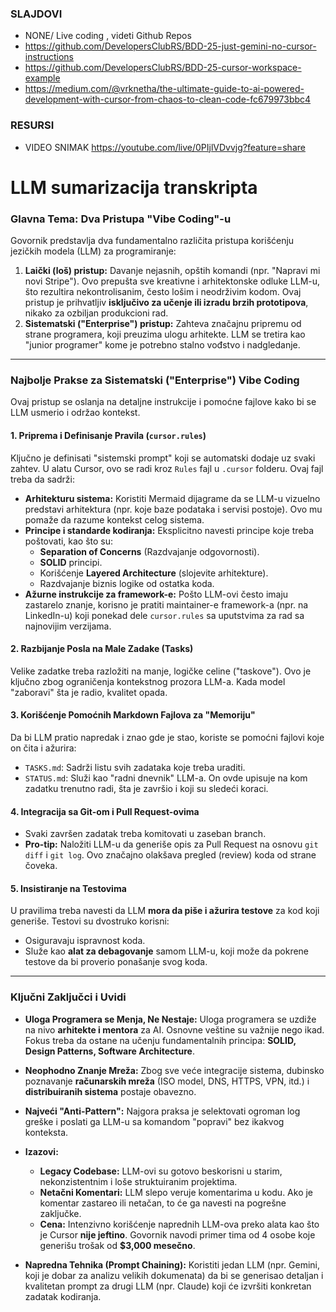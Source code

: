 ### SLAJDOVI 

- NONE/ Live coding , videti Github Repos
- https://github.com/DevelopersClubRS/BDD-25-just-gemini-no-cursor-instructions
- https://github.com/DevelopersClubRS/BDD-25-cursor-workspace-example
- https://medium.com/@vrknetha/the-ultimate-guide-to-ai-powered-development-with-cursor-from-chaos-to-clean-code-fc679973bbc4

### RESURSI
- VIDEO SNIMAK https://youtube.com/live/0PIjlVDvvjg?feature=share


# LLM sumarizacija transkripta

### Glavna Tema: Dva Pristupa "Vibe Coding"-u

Govornik predstavlja dva fundamentalno različita pristupa korišćenju jezičkih modela (LLM) za programiranje:

1.  **Laički (loš) pristup:** Davanje nejasnih, opštih komandi (npr. "Napravi mi novi Stripe"). Ovo prepušta sve kreativne i arhitektonske odluke LLM-u, što rezultira nekontrolisanim, često lošim i neodrživim kodom. Ovaj pristup je prihvatljiv **isključivo za učenje ili izradu brzih prototipova**, nikako za ozbiljan produkcioni rad.
2.  **Sistematski ("Enterprise") pristup:** Zahteva značajnu pripremu od strane programera, koji preuzima ulogu arhitekte. LLM se tretira kao "junior programer" kome je potrebno stalno vođstvo i nadgledanje.

---

### Najbolje Prakse za Sistematski ("Enterprise") Vibe Coding

Ovaj pristup se oslanja na detaljne instrukcije i pomoćne fajlove kako bi se LLM usmerio i održao kontekst.

#### 1. Priprema i Definisanje Pravila (`cursor.rules`)
Ključno je definisati "sistemski prompt" koji se automatski dodaje uz svaki zahtev. U alatu Cursor, ovo se radi kroz `Rules` fajl u `.cursor` folderu. Ovaj fajl treba da sadrži:
* **Arhitekturu sistema:** Koristiti Mermaid dijagrame da se LLM-u vizuelno predstavi arhitektura (npr. koje baze podataka i servisi postoje). Ovo mu pomaže da razume kontekst celog sistema.
* **Principe i standarde kodiranja:** Eksplicitno navesti principe koje treba poštovati, kao što su:
    * **Separation of Concerns** (Razdvajanje odgovornosti).
    * **SOLID** principi.
    * Korišćenje **Layered Architecture** (slojevite arhitekture).
    * Razdvajanje biznis logike od ostatka koda.
* **Ažurne instrukcije za framework-e:** Pošto LLM-ovi često imaju zastarelo znanje, korisno je pratiti maintainer-e framework-a (npr. na LinkedIn-u) koji ponekad dele `cursor.rules` sa uputstvima za rad sa najnovijim verzijama.

#### 2. Razbijanje Posla na Male Zadake (Tasks)
Velike zadatke treba razložiti na manje, logičke celine ("taskove"). Ovo je ključno zbog ograničenja kontekstnog prozora LLM-a. Kada model "zaboravi" šta je radio, kvalitet opada.

#### 3. Korišćenje Pomoćnih Markdown Fajlova za "Memoriju"
Da bi LLM pratio napredak i znao gde je stao, koriste se pomoćni fajlovi koje on čita i ažurira:
* `TASKS.md`: Sadrži listu svih zadataka koje treba uraditi.
* `STATUS.md`: Služi kao "radni dnevnik" LLM-a. On ovde upisuje na kom zadatku trenutno radi, šta je završio i koji su sledeći koraci.

#### 4. Integracija sa Git-om i Pull Request-ovima
* Svaki završen zadatak treba komitovati u zaseban branch.
* **Pro-tip:** Naložiti LLM-u da generiše opis za Pull Request na osnovu `git diff` i `git log`. Ovo značajno olakšava pregled (review) koda od strane čoveka.

#### 5. Insistiranje na Testovima
U pravilima treba navesti da LLM **mora da piše i ažurira testove** za kod koji generiše. Testovi su dvostruko korisni:
* Osiguravaju ispravnost koda.
* Služe kao **alat za debagovanje** samom LLM-u, koji može da pokrene testove da bi proverio ponašanje svog koda.

---

### Ključni Zaključci i Uvidi

* **Uloga Programera se Menja, Ne Nestaje:** Uloga programera se uzdiže na nivo **arhitekte i mentora** za AI. Osnovne veštine su važnije nego ikad. Fokus treba da ostane na učenju fundamentalnih principa: **SOLID, Design Patterns, Software Architecture**.
* **Neophodno Znanje Mreža:** Zbog sve veće integracije sistema, dubinsko poznavanje **računarskih mreža** (ISO model, DNS, HTTPS, VPN, itd.) i **distribuiranih sistema** postaje obavezno.
* **Najveći "Anti-Pattern":** Najgora praksa je selektovati ogroman log greške i poslati ga LLM-u sa komandom "popravi" bez ikakvog konteksta.
* **Izazovi:**
    * **Legacy Codebase:** LLM-ovi su gotovo beskorisni u starim, nekonzistentnim i loše struktuiranim projektima.
    * **Netačni Komentari:** LLM slepo veruje komentarima u kodu. Ako je komentar zastareo ili netačan, to će ga navesti na pogrešne zaključke.
    * **Cena:** Intenzivno korišćenje naprednih LLM-ova preko alata kao što je Cursor **nije jeftino**. Govornik navodi primer tima od 4 osobe koje generišu trošak od **$3,000 mesečno**.

* **Napredna Tehnika (Prompt Chaining):** Koristiti jedan LLM (npr. Gemini, koji je dobar za analizu velikih dokumenata) da bi se generisao detaljan i kvalitetan prompt za drugi LLM (npr. Claude) koji će izvršiti konkretan zadatak kodiranja.
